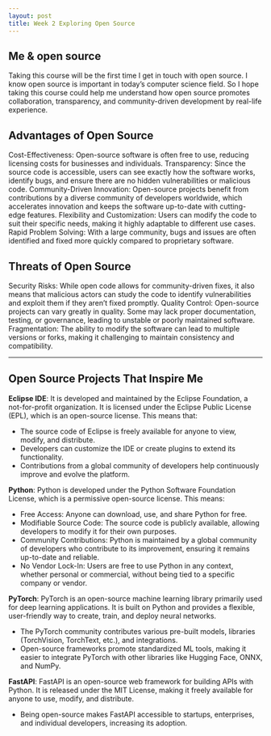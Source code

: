 ```yaml
---
layout: post
title: Week 2 Exploring Open Source
---
```


## Me & open source

Taking this course will be the first time I get in touch with open source. I know open source is important in today’s computer science field. So I hope taking this course could help me understand how open source promotes collaboration, transparency, and community-driven development by real-life experience.

## Advantages of Open Source
Cost-Effectiveness: Open-source software is often free to use, reducing licensing costs for businesses and individuals.
 Transparency: Since the source code is accessible, users can see exactly how the software works, identify bugs, and ensure there are no hidden vulnerabilities or malicious code.
Community-Driven Innovation: Open-source projects benefit from contributions by a diverse community of developers worldwide, which accelerates innovation and keeps the software up-to-date with cutting-edge features.
 Flexibility and Customization: Users can modify the code to suit their specific needs, making it highly adaptable to different use cases.
Rapid Problem Solving: With a large community, bugs and issues are often identified and fixed more quickly compared to proprietary software.


## Threats of Open Source
Security Risks: While open code allows for community-driven fixes, it also means that malicious actors can study the code to identify vulnerabilities and exploit them if they aren’t fixed promptly.
Quality Control: Open-source projects can vary greatly in quality. Some may lack proper documentation, testing, or governance, leading to unstable or poorly maintained software.
Fragmentation: The ability to modify the software can lead to multiple versions or forks, making it challenging to maintain consistency and compatibility.

---
## Open Source Projects That Inspire Me  

**Eclipse IDE**: 
It is developed and maintained by the Eclipse Foundation, a not-for-profit organization. It is licensed under the Eclipse Public License (EPL), which is an open-source license. This means that:
- The source code of Eclipse is freely available for anyone to view, modify, and distribute.
- Developers can customize the IDE or create plugins to extend its functionality.
- Contributions from a global community of developers help continuously improve and evolve the platform.

**Python**: 
Python is developed under the Python Software Foundation License, which is a permissive open-source license. This means:
- Free Access: Anyone can download, use, and share Python for free.
- Modifiable Source Code: The source code is publicly available, allowing developers to modify it for their own purposes.
- Community Contributions: Python is maintained by a global community of developers who contribute to its improvement, ensuring it remains up-to-date and reliable.
- No Vendor Lock-In: Users are free to use Python in any context, whether personal or commercial, without being tied to a specific company or vendor.

**PyTorch**:
PyTorch is an open-source machine learning library primarily used for deep learning applications. It is built on Python and provides a flexible, user-friendly way to create, train, and deploy neural networks.
- The PyTorch community contributes various pre-built models, libraries (TorchVision, TorchText, etc.), and integrations.
- Open-source frameworks promote standardized ML tools, making it easier to integrate PyTorch with other libraries like Hugging Face, ONNX, and NumPy.

**FastAPI**:
FastAPI is an open-source web framework for building APIs with Python. It is released under the MIT License, making it freely available for anyone to use, modify, and distribute.
- Being open-source makes FastAPI accessible to startups, enterprises, and individual developers, increasing its adoption.

